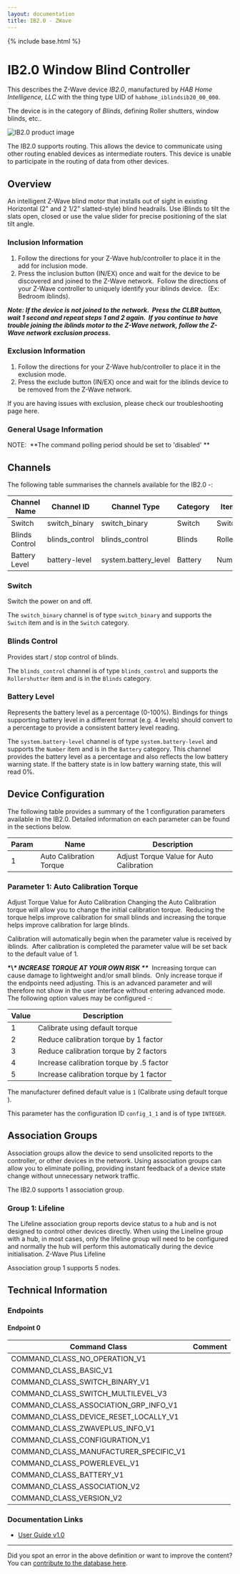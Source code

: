 ```yaml
---
layout: documentation
title: IB2.0 - ZWave
---
```


{% include base.html %}

# IB2.0 Window Blind Controller
This describes the Z-Wave device *IB2.0*, manufactured by *HAB Home Intelligence, LLC* with the thing type UID of ```habhome_iblindsib20_00_000```.

The device is in the category of *Blinds*, defining Roller shutters, window blinds, etc..

![IB2.0 product image](https://opensmarthouse.org/zwavedatabase/1073/image/)


The IB2.0 supports routing. This allows the device to communicate using other routing enabled devices as intermediate routers.  This device is unable to participate in the routing of data from other devices.

## Overview

An intelligent Z-Wave blind motor that installs out of sight in existing Horizontal (2" and 2 1/2" slatted-style) blind headrails. Use iBlinds to tilt the slats open, closed or use the value slider for precise positioning of the slat tilt angle.

### Inclusion Information

  1. Follow the directions for your Z-Wave hub/controller to place it in the add for inclusion mode.
  2. Press the inclusion button (IN/EX) once and wait for the device to be discovered and joined to the Z-Wave network.  Follow the directions of your Z-Wave controller to uniquely identify your iblinds device.   (Ex: Bedroom iblinds).

**_Note: If the device is not joined to the network.  Press the CLBR button, wait 1 second and repeat steps 1 and 2 again.  If you continue to have trouble joining the iblinds motor to the Z-Wave network, follow the Z-Wave network exclusion process._**

### Exclusion Information

  1. Follow the directions for your Z-Wave hub/controller to place it in the exclusion mode.
  2. Press the exclude button (IN/EX) once and wait for the iblinds device to be removed from the Z-Wave network.

If you are having issues with exclusion, please check our troubleshooting page here.

### General Usage Information

NOTE:  **The command polling period should be set to 'disabled' **

## Channels

The following table summarises the channels available for the IB2.0 -:

| Channel Name | Channel ID | Channel Type | Category | Item Type |
|--------------|------------|--------------|----------|-----------|
| Switch | switch_binary | switch_binary | Switch | Switch | 
| Blinds Control | blinds_control | blinds_control | Blinds | Rollershutter | 
| Battery Level | battery-level | system.battery_level | Battery | Number |

### Switch
Switch the power on and off.

The ```switch_binary``` channel is of type ```switch_binary``` and supports the ```Switch``` item and is in the ```Switch``` category.

### Blinds Control
Provides start / stop control of blinds.

The ```blinds_control``` channel is of type ```blinds_control``` and supports the ```Rollershutter``` item and is in the ```Blinds``` category.

### Battery Level
Represents the battery level as a percentage (0-100%). Bindings for things supporting battery level in a different format (e.g. 4 levels) should convert to a percentage to provide a consistent battery level reading.

The ```system.battery-level``` channel is of type ```system.battery-level``` and supports the ```Number``` item and is in the ```Battery``` category.
This channel provides the battery level as a percentage and also reflects the low battery warning state. If the battery state is in low battery warning state, this will read 0%.


## Device Configuration

The following table provides a summary of the 1 configuration parameters available in the IB2.0.
Detailed information on each parameter can be found in the sections below.

| Param | Name  | Description |
|-------|-------|-------------|
| 1 | Auto Calibration Torque | Adjust Torque Value for Auto Calibration |

### Parameter 1: Auto Calibration Torque

Adjust Torque Value for Auto Calibration
Changing the Auto Calibration torque will allow you to change the initial calibration torque.  Reducing the torque helps improve calibration for small blinds and increasing the torque helps improve calibration for large blinds. 

Calibration will automatically begin when the parameter value is received by iblinds.  After calibration is completed the parameter value will be set back to the default value of 1. 

**\*\\*\* INCREASE TORQUE AT YOUR OWN RISK \*\****  Increasing torque can cause damage to lightweight and/or small blinds.  Only increase torque if the endpoints need adjusting. This is an advanced parameter and will therefore not show in the user interface without entering advanced mode.
The following option values may be configured -:

| Value  | Description |
|--------|-------------|
| 1 | Calibrate using default torque |
| 2 | Reduce calibration torque by 1 factor |
| 3 | Reduce calibration torque by 2 factors |
| 4 | Increase calibration torque by .5 factor |
| 5 | Increase calibration torque by 1 factor |

The manufacturer defined default value is ```1``` (Calibrate using default torque ).

This parameter has the configuration ID ```config_1_1``` and is of type ```INTEGER```.


## Association Groups

Association groups allow the device to send unsolicited reports to the controller, or other devices in the network. Using association groups can allow you to eliminate polling, providing instant feedback of a device state change without unnecessary network traffic.

The IB2.0 supports 1 association group.

### Group 1: Lifeline

The Lifeline association group reports device status to a hub and is not designed to control other devices directly. When using the Lineline group with a hub, in most cases, only the lifeline group will need to be configured and normally the hub will perform this automatically during the device initialisation.
Z-Wave Plus Lifeline

Association group 1 supports 5 nodes.

## Technical Information

### Endpoints

#### Endpoint 0

| Command Class | Comment |
|---------------|---------|
| COMMAND_CLASS_NO_OPERATION_V1| |
| COMMAND_CLASS_BASIC_V1| |
| COMMAND_CLASS_SWITCH_BINARY_V1| |
| COMMAND_CLASS_SWITCH_MULTILEVEL_V3| |
| COMMAND_CLASS_ASSOCIATION_GRP_INFO_V1| |
| COMMAND_CLASS_DEVICE_RESET_LOCALLY_V1| |
| COMMAND_CLASS_ZWAVEPLUS_INFO_V1| |
| COMMAND_CLASS_CONFIGURATION_V1| |
| COMMAND_CLASS_MANUFACTURER_SPECIFIC_V1| |
| COMMAND_CLASS_POWERLEVEL_V1| |
| COMMAND_CLASS_BATTERY_V1| |
| COMMAND_CLASS_ASSOCIATION_V2| |
| COMMAND_CLASS_VERSION_V2| |

### Documentation Links

* [User Guide v1.0](https://www.opensmarthouse.org/zwavedatabase/1073/User-Guide-v1-0.pdf)

---

Did you spot an error in the above definition or want to improve the content?
You can [contribute to the database here](https://www.opensmarthouse.org/zwavedatabase/1073).
